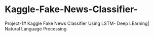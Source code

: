 # Kaggle-Fake-News-Classifier-
Project-1# Kaggle Fake News Classifier Using LSTM- Deep LEarning| Natural Language Processing
